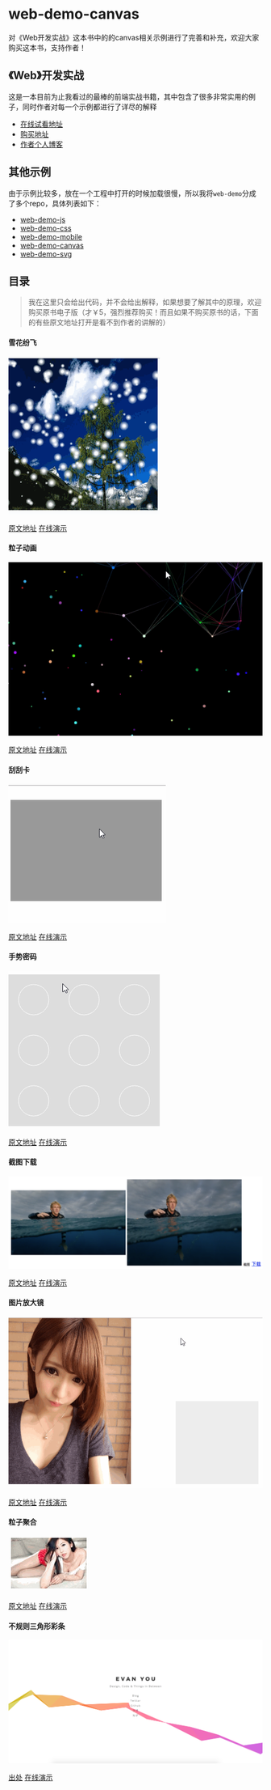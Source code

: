 # web-demo-canvas
对《Web开发实战》这本书中的的canvas相关示例进行了完善和补充，欢迎大家购买这本书，支持作者！

## 《Web》开发实战
这是一本目前为止我看过的最棒的前端实战书籍，其中包含了很多非常实用的例子，同时作者对每一个示例都进行了详尽的解释

* [在线试看地址](https://www.kancloud.cn/dennis/javascriptmethod/261471)
* [购买地址](https://www.kancloud.cn/dennis/javascriptmethod)
* [作者个人博客](http://ghmagical.com/)

## 其他示例
由于示例比较多，放在一个工程中打开的时候加载很慢，所以我将`web-demo`分成了多个repo，具体列表如下：

* [web-demo-js](https://github.com/merrier/web-demo-js)
* [web-demo-css](https://github.com/merrier/web-demo-css)
* [web-demo-mobile](https://github.com/merrier/web-demo-mobile)
* [web-demo-canvas](https://github.com/merrier/web-demo-canvas)
* [web-demo-svg](https://github.com/merrier/web-demo-svg)

## 目录
> 我在这里只会给出代码，并不会给出解释，如果想要了解其中的原理，欢迎购买原书电子版（才￥5，强烈推荐购买！而且如果不购买原书的话，下面的有些原文地址打开是看不到作者的讲解的）

#### 雪花纷飞

![雪花纷飞](./Sampleimg/snow.gif)

[原文地址](https://www.kancloud.cn/dennis/javascriptmethod/261528)
[在线演示](http://merrier.github.io/web-demo-canvas/snow/snow.html)

#### 粒子动画

![粒子动画](./Sampleimg/particle.gif)

[原文地址](https://www.kancloud.cn/dennis/javascriptmethod/261529)
[在线演示](http://merrier.github.io/web-demo-canvas/particle/particle.html)

#### 刮刮卡

![刮刮卡](./Sampleimg/card.gif)

[原文地址](https://www.kancloud.cn/dennis/javascriptmethod/261530)
[在线演示](http://merrier.github.io/web-demo-canvas/card/card.html)

#### 手势密码

![手势密码](./Sampleimg/gestureLock.gif)

[原文地址](https://www.kancloud.cn/dennis/javascriptmethod/261531)
[在线演示](http://merrier.github.io/web-demo-canvas/gestureLock/gestureLock.html)

#### 截图下载

![截图下载](./Sampleimg/printscreen.png)

[原文地址](https://www.kancloud.cn/dennis/javascriptmethod/261532)
[在线演示](http://merrier.github.io/web-demo-canvas/printscreen/printscreen.html)

#### 图片放大镜

![图片放大镜](./Sampleimg/glass.gif)

[原文地址](https://www.kancloud.cn/dennis/javascriptmethod/261533)
[在线演示](http://merrier.github.io/web-demo-canvas/glass/glass.html)

#### 粒子聚合

![粒子聚合](./Sampleimg/explode.gif)

[原文地址](https://www.kancloud.cn/dennis/javascriptmethod/266767)
[在线演示](http://merrier.github.io/web-demo-canvas/explode/explode.html)

#### 不规则三角形彩条

![不规则三角形彩条](./Sampleimg/colorBar.png)

[出处](http://evanyou.me/)
[在线演示](http://merrier.github.io/web-demo-canvas/colorBar/colorBar.html)